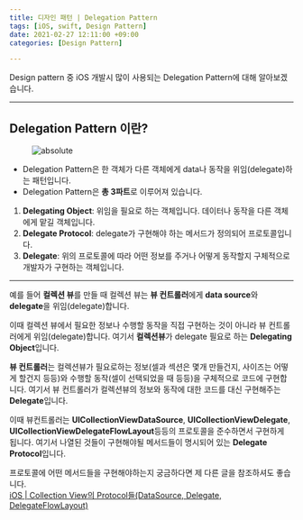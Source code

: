 ```yaml
---
title: 디자인 패턴 | Delegation Pattern
tags: [iOS, swift, Design Pattern]
date: 2021-02-27 12:11:00 +09:00
categories: [Design Pattern]

---
```


Design pattern 중 iOS 개발시 많이 사용되는 Delegation Pattern에 대해  알아보겠습니다.

<!--more-->
---



## Delegation Pattern 이란?

<figure>
<img data-action="zoom" src='{{ "/assets/images/2021-02-27/1delegation pattern 그림.png" | relative_url }}' alt='absolute'>
<figcaption>
</figcaption>
</figure>

- Delegation Pattern은 한 객체가 다른 객체에게 data나 동작을 위임(delegate)하는 패턴입니다.
- Delegation Pattern은 **총 3파트**로 이루어져 있습니다.
1. **Delegating Object**: 위임을 필요로 하는 객체입니다. 데이터나 동작을 다른 객체에게 맡길 객체입니다.
2. **Delegate Protocol**: delegate가 구현해야 하는 메서드가 정의되어 프로토콜입니다.
3. **Delegate**: 위의 프로토콜에 따라 어떤 정보를 주거나 어떻게 동작할지 구체적으로 개발자가 구현하는 객체입니다.

---

예를 들어 **컬렉션 뷰**를 만들 때 컬렉션 뷰는 **뷰 컨트롤러**에게 **data source**와 **delegate**을 위임(delegate)합니다.

이때 컬렉션 뷰에서 필요한 정보나 수행할 동작을 직접 구현하는 것이 아니라 뷰 컨트롤러에게 위임(delegate)합니다.  여기서 **컬렉션뷰**가 delegate 필요로 하는 **Delegating Object**입니다.

**뷰 컨트롤러**는 컬렉션뷰가 필요로하는 정보(셀과 섹션은 몇개 만들건지, 사이즈는 어떻게 할건지 등등)와 수행할 동작(셀이 선택되었을 때 등등)을 구체적으로 코드에 구현합니다.  여기서 뷰 컨트롤러가 컬렉션뷰의 정보와 동작에 대한 코드를 대신 구현해주는 **Delegate**입니다.

이때 뷰컨트롤러는 **UICollectionViewDataSource**, **UICollectionViewDelegate**, **UICollectionViewDelegateFlowLayout**등등의 프로토콜을 준수하면서 구현하게 됩니다. 여기서 나열된 것들이 구현해야될 메서드들이 명시되어 있는 **Delegate Protocol**입니다.

프로토콜에 어떤 메서드들을 구현해야하는지 궁금하다면 제 다른 글을 참조하셔도 좋습니다.  
[iOS | Collection View의 Protocol들(DataSource, Delegate, DelegateFlowLayout)](https://taelee42.github.io/ios/2021/02/21/collectionView.html)
